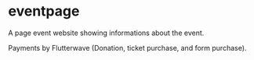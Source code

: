 # eventpage

A page event website showing informations about the event.

Payments by Flutterwave (Donation, ticket purchase, and form purchase). 
